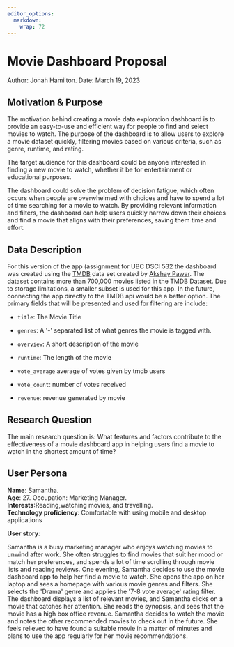 ```yaml
---
editor_options: 
  markdown: 
    wrap: 72
---
```


# Movie Dashboard Proposal

Author: Jonah Hamilton. Date: March 19, 2023

## Motivation & Purpose

The motivation behind creating a movie data exploration dashboard is to
provide an easy-to-use and efficient way for people to find and select
movies to watch. The purpose of the dashboard is to allow users to
explore a movie dataset quickly, filtering movies based on various
criteria, such as genre, runtime, and rating.

The target audience for this dashboard could be anyone interested in
finding a new movie to watch, whether it be for entertainment or
educational purposes.

The dashboard could solve the problem of decision fatigue, which often
occurs when people are overwhelmed with choices and have to spend a lot
of time searching for a movie to watch. By providing relevant
information and filters, the dashboard can help users quickly narrow
down their choices and find a movie that aligns with their preferences,
saving them time and effort.

## Data Description

For this version of the app (assignment for UBC DSCI 532 the dashboard
was created using the [TMDB](https://www.themoviedb.org/?language=en-CA)
data set created by [Akshay
Pawar](https://www.kaggle.com/datasets/akshaypawar7/millions-of-movies?resource=download).
The dataset contains more than 700,000 movies listed in the TMDB
Dataset. Due to storage limitations, a smaller subset is used for this
app. In the future, connecting the app directly to the TMDB api would be
a better option. The primary fields that will be presented and used for
filtering are include:

-   `title`: The Movie Title

-   `genres`: A '-' separated list of what genres the movie is tagged
    with.

-   `overview`: A short description of the movie

-   `runtime`: The length of the movie

-   `vote_average` average of votes given by tmdb users

-   `vote_count`: number of votes received

-   `revenue`: revenue generated by movie

## Research Question

The main research question is: What features and factors contribute to
the effectiveness of a movie dashboard app in helping users find a movie
to watch in the shortest amount of time?

## User Persona

**Name**: Samantha.\
**Age**: 27. Occupation: Marketing Manager.\
**Interests**:Reading,watching movies, and travelling.\
**Technology proficiency**: Comfortable with using mobile and desktop
applications

**User story**:

Samantha is a busy marketing manager who enjoys watching movies to
unwind after work. She often struggles to find movies that suit her mood
or match her preferences, and spends a lot of time scrolling through
movie lists and reading reviews. One evening, Samantha decides to use
the movie dashboard app to help her find a movie to watch. She opens the
app on her laptop and sees a homepage with various movie genres and
filters. She selects the 'Drama' genre and applies the '7-8 vote
average' rating filter. The dashboard displays a list of relevant
movies, and Samantha clicks on a movie that catches her attention. She
reads the synopsis, and sees that the movie has a high box office
revenue. Samantha decides to watch the movie and notes the other
recommended movies to check out in the future. She feels relieved to
have found a suitable movie in a matter of minutes and plans to use the
app regularly for her movie recommendations.
